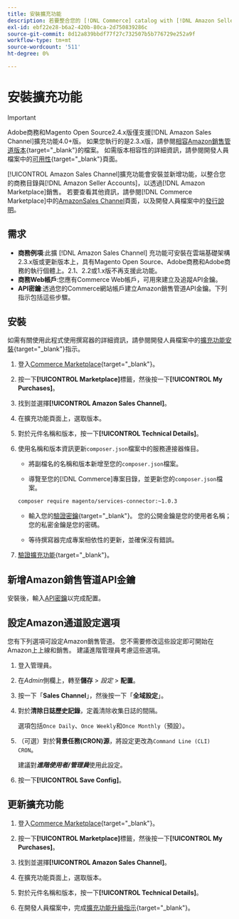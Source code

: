 ```yaml
---
title: 安裝擴充功能
description: 若要整合您的 [!DNL Commerce] catalog with [!DNL Amazon Seller Accounts] 並透過 [!DNL Amazon Marketplace]銷售，請下載並安裝AmazonSales Channel擴充功能。
exl-id: ebf22e28-b6a2-420b-80ca-2d750839286c
source-git-commit: 8d12a839bbdf77f27c732507b5b776729e252a9f
workflow-type: tm+mt
source-wordcount: '511'
ht-degree: 0%

---
```


# 安裝擴充功能

>[!IMPORTANT]
>
>Adobe商務和Magento Open Source2.4.x版僅支援[!DNL Amazon Sales Channel]擴充功能4.0+版。 如果您執行的是2.3.x版，請參閱[相容Amazon銷售管道版本](https://docs.magento.com/user-guide/v2.3/sales-channels/amazon/amazon-sales-channel.html){target=&quot;_blank&quot;}的檔案。 如需版本相容性的詳細資訊，請參閱開發人員檔案中的[可用性](https://devdocs.magento.com/release/availability.html){target=&quot;_blank&quot;}頁面。

[!UICONTROL Amazon Sales Channel]擴充功能會安裝並新增功能，以整合您的商務目錄與[!DNL Amazon Seller Accounts]，以透過[!DNL Amazon Marketplace]銷售。 若要查看其他資訊，請參閱[!DNL Commerce Marketplace]中的[AmazonSales Channel](https://marketplace.magento.com/magento-module-amazon.html)頁面，以及開發人員檔案中的[發行說明](https://devdocs.magento.com/extensions/amazon-sales/release-notes/)。

## 需求

- **商務例項**:此擴 [!DNL Amazon Sales Channel] 充功能可安裝在雲端基礎架構2.3.x版或更新版本上，具有Magento Open Source、Adobe商務和Adobe商務的執行個體上。2.1、2.2或1.x版不再支援此功能。
- **商務Web帳戶**:您應有Commerce Web帳戶，可用來建立及追蹤API金鑰。
- **API密鑰**:透過您的Commerce網站帳戶建立Amazon銷售管道API金鑰。下列指示包括這些步驟。

## 安裝

如需有關使用此程式使用撰寫器的詳細資訊，請參閱開發人員檔案中的[擴充功能安裝](https://devdocs.magento.com/extensions/install/){target=&quot;_blank&quot;}指示。

1. 登入[Commerce Marketplace](https://marketplace.magento.com/customer/account/){target=&quot;_blank&quot;}。

1. 按一下&#x200B;**[!UICONTROL Marketplace]**&#x200B;標籤，然後按一下&#x200B;**[!UICONTROL My Purchases]**。

1. 找到並選擇&#x200B;**[!UICONTROL Amazon Sales Channel]**。

1. 在擴充功能頁面上，選取版本。

1. 對於元件名稱和版本，按一下&#x200B;**[!UICONTROL Technical Details]**。

1. 使用名稱和版本資訊更新`composer.json`檔案中的服務連接器條目。

   - 將副檔名的名稱和版本新增至您的`composer.json`檔案。

   - 導覽至您的[!DNL Commerce]專案目錄，並更新您的`composer.json`檔案。

   ```bash
   composer require magento/services-connector:~1.0.3
   ```

   - 輸入您的[驗證密鑰](https://devdocs.magento.com/guides/v2.4/install-gde/prereq/connect-auth.html){target=&quot;_blank&quot;}。 您的公開金鑰是您的使用者名稱；您的私密金鑰是您的密碼。

   - 等待撰寫器完成專案相依性的更新，並確保沒有錯誤。


1. [驗證擴充功能](https://devdocs.magento.com/extensions/install/#verify-the-extension){target=&quot;_blank&quot;}。

## 新增Amazon銷售管道API金鑰

安裝後，輸入[API密鑰](./amazon-verify-api-key.md)以完成配置。

## 設定Amazon通道設定選項

您有下列選項可設定Amazon銷售管道。 您不需要修改這些設定即可開始在Amazon上上線和銷售。 建議進階管理員考慮這些選項。

1. 登入管理員。

1. 在&#x200B;_Admin_&#x200B;側欄上，轉至&#x200B;**儲存** > _設定_ > **配置**。

1. 按一下「**Sales Channel**」，然後按一下「**全域設定**」。

1. 對於&#x200B;**清除日誌歷史記錄**，定義清除收集日誌的間隔。

   選項包括`Once Daily`、`Once Weekly`和`Once Monthly`（預設）。

1. （可選）對於&#x200B;**背景任務(CRON)源**，將設定更改為`Command Line (CLI) CRON`。

   建議對&#x200B;**_進階使用者/管理員_**&#x200B;使用此設定。

1. 按一下&#x200B;**[!UICONTROL Save Config]**。

## 更新擴充功能

1. 登入[Commerce Marketplace](https://marketplace.magento.com/customer/account/){target=&quot;_blank&quot;}。

1. 按一下&#x200B;**[!UICONTROL Marketplace]**&#x200B;標籤，然後按一下&#x200B;**[!UICONTROL My Purchases]**。

1. 找到並選擇&#x200B;**[!UICONTROL Amazon Sales Channel]**。

1. 在擴充功能頁面上，選取版本。

1. 對於元件名稱和版本，按一下&#x200B;**[!UICONTROL Technical Details]**。

1. 在開發人員檔案中，完成[擴充功能升級指示](https://devdocs.magento.com/extensions/install/#upgrade-an-extension){target=&quot;_blank&quot;}。
